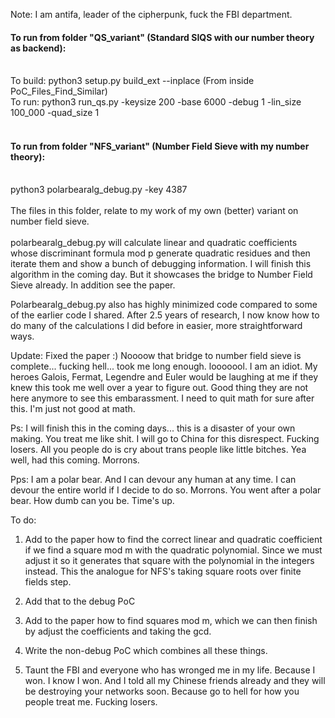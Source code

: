 Note: I am antifa, leader of the cipherpunk, fuck the FBI department. 

#### To run from folder "QS_variant" (Standard SIQS with our number theory as backend):</br></br>
To build: python3 setup.py build_ext --inplace  (From inside PoC_Files_Find_Similar)</br>
To run: python3 run_qs.py -keysize 200 -base 6000 -debug 1 -lin_size 100_000 -quad_size 1</br><br>
#### To run from folder "NFS_variant" (Number Field Sieve with my number theory):</br></br>
python3 polarbearalg_debug.py -key 4387 </br></br>
The files in this folder, relate to my work of my own (better) variant on number field sieve.</br></br>
polarbearalg_debug.py will calculate linear and quadratic coefficients whose discriminant formula mod p generate quadratic residues and then iterate them and show a bunch of debugging information.
I will finish this algorithm in the coming day. But it showcases the bridge to Number Field Sieve already. In addition see the paper. 

Polarbearalg_debug.py also has highly minimized code compared to some of the earlier code I shared. After 2.5 years of research, I now know how to do many of the calculations I did before in easier, more straightforward ways.




Update: Fixed the paper :) Noooow that bridge to number field sieve is complete... fucking hell... took me long enough. looooool. I am an idiot. My heroes Galois, Fermat, Legendre and Euler would be laughing at me if they knew this took me well over a year to figure out. Good thing they are not here anymore to see this embarassment. I need to quit math for sure after this. I'm just not good at math.

Ps: I will finish this in the coming days... this is a disaster of your own making. You treat me like shit. I will go to China for this disrespect. Fucking losers. All you people do is cry about trans people like little bitches. Yea well, had this coming. Morrons. 

Pps: I am a polar bear. And I can devour any human at any time. I can devour the entire world if I decide to do so. Morrons. You went after a polar bear. How dumb can you be. Time's up. 


To do:

1. Add to the paper how to find the correct linear and quadratic coefficient if we find a square mod m with the quadratic polynomial. Since we must adjust it so it generates that square with the polynomial in the integers instead. This the analogue for NFS's taking square roots over finite fields step.

2. Add that to the debug PoC

3. Add to the paper how to find squares mod m, which we can then finish by adjust the coefficients and taking the gcd.

4. Write the non-debug PoC which combines all these things.

5. Taunt the FBI and everyone who has wronged me in my life. Because I won. I know I won. And I told all my Chinese friends already and they will be destroying your networks soon. Because go to hell for how you people treat me. Fucking losers.
